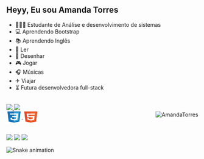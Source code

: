 ## Heyy, Eu sou Amanda Torres 

- 👩🏾‍🎓 Estudante de Análise e desenvolvimento de sistemas
- 💻 Aprendendo Bootstrap
- 📚 Aprendendo Inglês
- 📖 Ler 
- 🎨 Desenhar
- 🎮 Jogar
- 🎧 Músicas
- ✈ Viajar
- ⏳ Futura desenvolvedora full-stack 

##

<div>
  <a href="https://github.com/torresamanda">
  <img height="180em" src="https://github-readme-stats.vercel.app/api?username=torresamanda&show_icons=true&theme=cobalt&include_all_commits=true&count_private=true"/>
  <img height="150em" src="https://github-readme-stats.vercel.app/api/top-langs/?username=torresamanda&layout=compact&langs_count=7&theme=cobalt"/>
</div>
  
<div>
 <img align="center" alt="Amanda-CSS" height="30" width="40" src="https://raw.githubusercontent.com/devicons/devicon/master/icons/css3/css3-original.svg">
  <img align="center" alt="Amanda-HTML" height="30" width="40" src="https://raw.githubusercontent.com/devicons/devicon/master/icons/html5/html5-original.svg">
  <img align="right" alt="AmandaTorres" height ="180" widht="240" src="https://media.giphy.com/media/nOXibJqfUF2DgoauXw/giphy.gif">
</div>
  
 ##
  
<div>
  <a href="mailto:amandakaia@hotmail.com" target="_blank"><img src="https://img.shields.io/badge/Gmail-D14836?style=for-the-badge&logo=gmail&logoColor=white" target="_blank"></a>
  <a href="https://www.instagram.com/srt.a_torres/" target="_blank"><img src="https://img.shields.io/badge/Instagram-E4405F?style=for-the-badge&logo=instagram&logoColor=white" target="_blank"></a>
    <a href="https://www.linkedin.com/in/torresamandab/" target="_blank"><img src="https://img.shields.io/badge/LinkedIn-0077B5?style=for-the-badge&logo=linkedin&logoColor=white" target="_blank"></a> 
  
  ![Snake animation](https://github.com/torresamanda/torresamanda/blob/output/github-contribution-grid-snake.svg)
  
</div>
